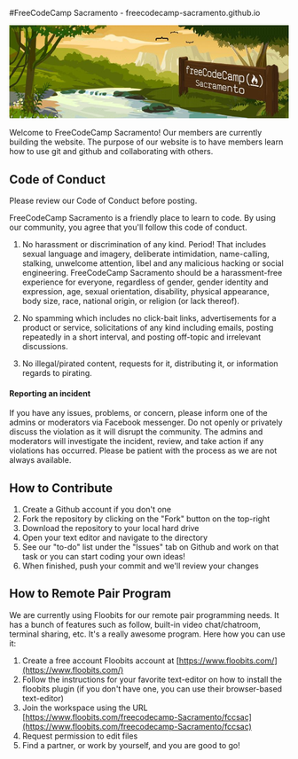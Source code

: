 #FreeCodeCamp Sacramento - freecodecamp-sacramento.github.io

![alt text][banner]

[banner]: /images/fccsac-banner.jpg "FreeCodeCamp Sacramento"

Welcome to FreeCodeCamp Sacramento! Our members are currently building the website. The purpose of our website is to have members learn how to use git and github and collaborating with others.

## Code of Conduct

Please review our Code of Conduct before posting.

FreeCodeCamp Sacramento is a friendly place to learn to code. By using our community, you agree that you'll follow this code of conduct.

1. No harassment or discrimination of any kind. Period! That includes sexual language and imagery, deliberate intimidation, name-calling, stalking, unwelcome attention, libel and any malicious hacking or social engineering. FreeCodeCamp Sacramento should be a harassment-free experience for everyone, regardless of gender, gender identity and expression, age, sexual orientation, disability, physical appearance, body size, race, national origin, or religion (or lack thereof).

2. No spamming which includes no click-bait links, advertisements for a product or service, solicitations of any kind including emails, posting repeatedly in a short interval, and posting off-topic and irrelevant discussions.

3. No illegal/pirated content, requests for it, distributing it, or information regards to pirating.

#### Reporting an incident

If you have any issues, problems, or concern, please inform one of the admins or moderators via Facebook messenger. Do not openly or privately discuss the violation as it will disrupt the community. The admins and moderators will investigate the incident, review, and take action if any violations has occurred. Please be patient with the process as we are not always available.

## How to Contribute

1. Create a Github account if you don't one
2. Fork the repository by clicking on the "Fork" button on the top-right
3. Download the repository to your local hard drive
4. Open your text editor and navigate to the directory
5. See our "to-do" list under the "Issues" tab on Github and work on that task or you can start coding your own ideas!
6. When finished, push your commit and we'll review your changes

## How to Remote Pair Program

We are currently using Floobits for our remote pair programming needs. It has a bunch of features such as follow, built-in video chat/chatroom, terminal sharing, etc. It's a really awesome program. Here how you can use it:

1. Create a free account Floobits account at [https://www.floobits.com/](https://www.floobits.com/)
2. Follow the instructions for your favorite text-editor on how to install the floobits plugin (if you don't have one, you can use their browser-based text-editor)
3. Join the workspace using the URL [https://www.floobits.com/freecodecamp-Sacramento/fccsac](https://www.floobits.com/freecodecamp-Sacramento/fccsac)
4. Request permission to edit files
5. Find a partner, or work by yourself, and you are good to go!
